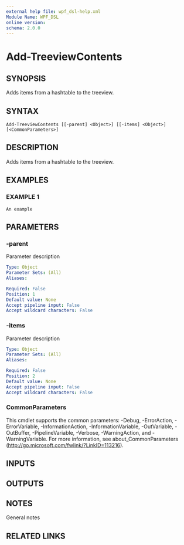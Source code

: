 ```yaml
---
external help file: wpf_dsl-help.xml
Module Name: WPF_DSL
online version:
schema: 2.0.0
---
```


# Add-TreeviewContents

## SYNOPSIS
Adds items from a hashtable to the treeview.

## SYNTAX

```
Add-TreeviewContents [[-parent] <Object>] [[-items] <Object>] [<CommonParameters>]
```

## DESCRIPTION
Adds items from a hashtable to the treeview.

## EXAMPLES

### EXAMPLE 1
```
An example
```

## PARAMETERS

### -parent
Parameter description

```yaml
Type: Object
Parameter Sets: (All)
Aliases:

Required: False
Position: 1
Default value: None
Accept pipeline input: False
Accept wildcard characters: False
```

### -items
Parameter description

```yaml
Type: Object
Parameter Sets: (All)
Aliases:

Required: False
Position: 2
Default value: None
Accept pipeline input: False
Accept wildcard characters: False
```

### CommonParameters
This cmdlet supports the common parameters: -Debug, -ErrorAction, -ErrorVariable, -InformationAction, -InformationVariable, -OutVariable, -OutBuffer, -PipelineVariable, -Verbose, -WarningAction, and -WarningVariable. For more information, see about_CommonParameters (http://go.microsoft.com/fwlink/?LinkID=113216).

## INPUTS

## OUTPUTS

## NOTES
General notes

## RELATED LINKS
